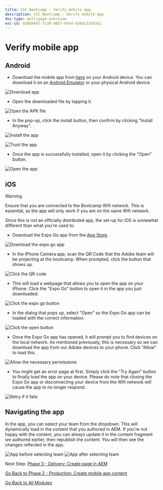 ```yaml
---
title: CSC Bootcamp - Verify mobile app
description: CSC Bootcamp - Verify mobile app
doc-type: multipage-overview
exl-id: 930d9487-7c39-4657-9fe4-436dc53343e1
---
```

# Verify mobile app

## Android

- Download the mobile app from [here](https://tinyurl.com/CSCBootcampApp) on your Android device. You can download it on an [Android Emulator](https://developer.android.com/studio/run/emulator) or your physical Android device.

![Download app](./images/delivery-app-android-download.png)

- Open the downloaded file by tapping it.

![Open the APK file](./images/delivery-app-android-install.png)

- In the pop-up, click the install button, then confirm by clicking "Install Anyway".

![Install the app](./images/delivery-app-android-install-prompt.png) 

![Trust the app](./images/delivery-app-android-install-anyway.png)

- Once the app is successfully installed, open it by clicking the "Open" button.

![Open the app](./images/delivery-app-android-open.png)


## iOS

>[!WARNING]
>
> Ensure that you are connected to the Bootcamp Wifi network. This is essential, as the app will only work if you are on the same Wifi network.

Since this is not an officially distributed app, the set-up for iOS is somewhat different than what you're used to.

- Download the Expo Go app from the [App Store](https://itunes.apple.com/app/apple-store/id982107779).

![Download the expo go app](./images/delivery-app-ios-download.png)

- In the iPhone Camera app, scan the QR Code that the Adobe team will be projecting at the bootcamp. When prompted, click the button that shows up.

![Click the QR code](./images/delivery-app-ios-scan.png)

- This will load a webpage that allows you to open the app on your iPhone. Click the "Expo Go" button to open it in the app you just downloaded.

![Click the expo go button](./images/delivery-app-ios-open-expo.png)

- In the dialog that pops up, select "Open" so the Expo Go app can be loaded with the correct information.

![Click the open button](./images/delivery-app-ios-open.png)

- Once the Expo Go app has opened, it will prompt you to find devices on the local network. As mentioned previously, this is necessary so we can download the app from our Adobe devices to your phone. Click "Allow" to load this.

![Allow the necessary permissions](./images/delivery-app-ios-allow.png)

- You might get an error page at first. Simply click the "Try Again" button to finally load the app on your device. Please do note that closing the Expo Go app or disconnecting your device from the Wifi network will cause the app to no longer respond.

![Retry if it fails](./images/delivery-app-ios-retry.png)

## Navigating the app

In the app, you can select your team from the dropdown. This will dynamically load in the content that you authored in AEM. If you're not happy with the content, you can always update it in the content fragment we authored earlier, then republish the content. You will then see the changes reflected in the app.

![App before selecting team](./images/delivery-app-initial.png) 
![App after selecting team](./images/delivery-app-loaded.png)

Next Step: [Phase 3 - Delivery: Create page in AEM](./page-in-aem.md)

[Go Back to Phase 2 - Production: Create mobile app content](../production/app.md)

[Go Back to All Modules](../../overview.md)
